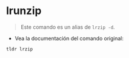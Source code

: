 # lrunzip

> Este comando es un alias de `lrzip -d`.

- Vea la documentación del comando original:

`tldr lrzip`
